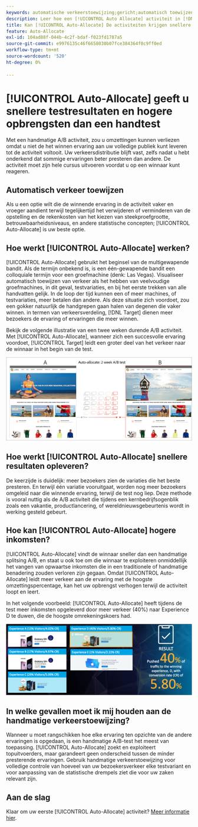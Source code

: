 ```yaml
---
keywords: automatische verkeerstoewijzing;gericht;automatisch toewijzen;automatisch toewijzen
description: Leer hoe een [!UICONTROL Auto Allocate] activiteit in [!DNL Adobe Target] geeft een winnaar aan uit twee of meer ervaringen en wijst automatisch meer verkeer toe aan de winnaar.
title: Kan [!UICONTROL Auto-Allocate] De activiteiten krijgen snellere resultaten en hogere opbrengst?
feature: Auto-Allocate
exl-id: 104ad88f-044b-4c2f-bdaf-f023fd1787a5
source-git-commit: e9976135c46f6658030b07fce384364f0c9ff0ed
workflow-type: tm+mt
source-wordcount: '520'
ht-degree: 0%

---
```


# [!UICONTROL Auto-Allocate] geeft u snellere testresultaten en hogere opbrengsten dan een handtest

Met een handmatige A/B activiteit, zou u omzettingen kunnen verliezen omdat u niet de het winnen ervaring aan uw volledige publiek kunt leveren tot de activiteit voltooit. Uw verkeersdistributie blijft vast, zelfs nadat u hebt onderkend dat sommige ervaringen beter presteren dan andere. De activiteit moet zijn hele cursus uitvoeren voordat u op een winnaar kunt reageren.

## Automatisch verkeer toewijzen

Als u een optie wilt die de winnende ervaring in de activiteit vaker en vroeger aandient terwijl tegelijkertijd het verwijderen of verminderen van de opstelling en de rekenkosten van het kiezen van steekproefgrootte, betrouwbaarheidsniveaus, en andere statistische concepten; [!UICONTROL Auto-Allocate] is uw beste optie.

## Hoe werkt [!UICONTROL Auto-Allocate] werken?

[!UICONTROL Auto-Allocate] gebruikt het beginsel van de multigewapende bandit. Als de termijn onbekend is, is een één-gewapende bandit een colloquiale termijn voor een groefmachine (denk: Las Vegas). Visualiseer automatisch toewijzen van verkeer als het hebben van veelvoudige groefmachines, in dit geval, testvariaties, en bij het eerste trekken van alle handvatten gelijk. In de loop der tijd kunnen een of meer machines, of testvariaties, meer betalen dan andere. Als deze situatie zich voordoet, zou een gokker natuurlijk de handgrepen gaan halen van degenen die vaker winnen. in termen van verkeersverdeling, [!DNL Target] dienen meer bezoekers de ervaring of ervaringen die meer winnen.

Bekijk de volgende illustratie van een twee weken durende A/B activiteit. Met [!UICONTROL Auto-Allocate], wanneer zich een succesvolle ervaring voordoet, [!UICONTROL Target] leidt een groter deel van het verkeer naar de winnaar in het begin van de test.

![Illustratie automatisch toewijzen](/help/main/c-activities/automated-traffic-allocation/assets/Auto-Allocate-test.png)

## Hoe werkt [!UICONTROL Auto-Allocate] snellere resultaten opleveren?

De keerzijde is duidelijk: meer bezoekers zien de variaties die het beste presteren. En terwijl één variatie vooruitgaat, worden nog meer bezoekers omgeleid naar die winnende ervaring, terwijl de test nog liep. Deze methode is vooral nuttig als de A/B activiteit die tijdens een kernbedrijfsogenblik zoals een vakantie, productlancering, of wereldnieuwsgebeurtenis wordt in werking gesteld gebeurt.

## Hoe kan [!UICONTROL Auto-Allocate] hogere inkomsten?

[!UICONTROL Auto-Allocate] vindt de winnaar sneller dan een handmatige splitsing A/B, en staat u ook toe om die winnaar te exploiteren onmiddellijk het vangen van opwaartse inkomsten die in een traditionele of handmatige benadering zouden verloren zijn gegaan. Omdat [!UICONTROL Auto-Allocate] leidt meer verkeer aan de ervaring met de hoogste omzettingspercentage, kan het uw opbrengst verhogen terwijl de activiteit loopt en leert.

In het volgende voorbeeld: [!UICONTROL Auto-Allocate] heeft tijdens de test meer inkomsten opgeleverd door meer verkeer (40%) naar Experience D te duwen, die de hoogste omrekeningskoers had.

![Automatisch toewijzen biedt een hogere inkomstenillustratie](/help/main/c-activities/automated-traffic-allocation/assets/five-experiences.png)

## In welke gevallen moet ik mij houden aan de handmatige verkeerstoewijzing?

Wanneer u moet rangschikken hoe elke ervaring ten opzichte van de andere ervaringen is opgedaan, is een handmatige A/B-test het meest van toepassing. [!UICONTROL Auto-Allocate] zoekt en exploiteert topuitvoerders, maar garandeert geen onderscheid tussen de minder presterende ervaringen. Gebruik handmatige verkeerstoewijzing voor volledige controle van hoeveel van uw bezoekersverkeer elke testvariant en voor aanpassing van de statistische drempels ziet die voor uw zaken relevant zijn.

## Aan de slag

Klaar om uw eerste [!UICONTROL Auto-Allocate] activiteit? [Meer informatie hier](/help/main/c-activities/automated-traffic-allocation/automated-traffic-allocation.md).
